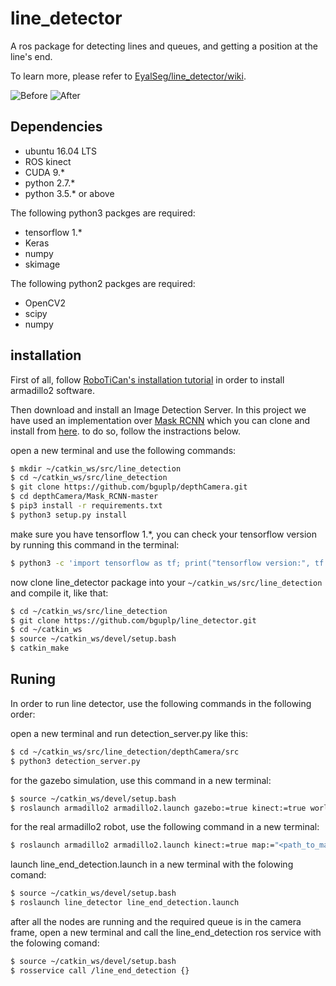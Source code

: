 # line_detector
A ros package for detecting lines and queues, and getting a position at the line's end.

To learn more, please refer to [EyalSeg/line_detector/wiki](https://github.com/EyalSeg/line_detector/wiki).


![Before ](https://user-images.githubusercontent.com/10437548/69551704-d1acba80-0fa5-11ea-925a-df94bf7a8c64.png)
![After ](https://user-images.githubusercontent.com/10437548/69559435-9ebcf380-0fb2-11ea-8f36-50b736af8c79.png)


## Dependencies
* ubuntu 16.04 LTS
* ROS kinect
* CUDA 9.*
* python 2.7.*
* python 3.5.* or above

The following python3 packges are required:
* tensorflow 1.*
* Keras
* numpy
* skimage

The following python2 packges are required:
* OpenCV2
* scipy
* numpy


## installation

First of all, follow [RoboTiCan's installation tutorial](http://wiki.ros.org/armadillo2/Tutorials/Installation) in order to install armadillo2 software.

Then download and install an Image Detection Server. In this project we have used an implementation over [Mask RCNN](https://github.com/matterport/Mask_RCNN) which you can clone and install from [here](https://github.com/bguplp/depthCamera). to do so, follow the instractions below.

open a new terminal and use the following commands:
```bash
$ mkdir ~/catkin_ws/src/line_detection
$ cd ~/catkin_ws/src/line_detection
$ git clone https://github.com/bguplp/depthCamera.git
$ cd depthCamera/Mask_RCNN-master
$ pip3 install -r requirements.txt
$ python3 setup.py install
```
make sure you have tensorflow 1.*, you can check your tensorflow version by running this command in the terminal:
```bash
$ python3 -c 'import tensorflow as tf; print("tensorflow version:", tf.VERSION)'
```
now clone line_detector package into your `~/catkin_ws/src/line_detection` and compile it, like that:
```bash
$ cd ~/catkin_ws/src/line_detection
$ git clone https://github.com/bguplp/line_detector.git
$ cd ~/catkin_ws
$ source ~/catkin_ws/devel/setup.bash
$ catkin_make
```


## Runing
In order to run line detector, use the following commands in the following order:

open a new terminal and run detection_server.py like this:
```bash
$ cd ~/catkin_ws/src/line_detection/depthCamera/src
$ python3 detection_server.py
```

for the gazebo simulation, use this command in a new terminal:
```bash
$ source ~/catkin_ws/devel/setup.bash
$ roslaunch armadillo2 armadillo2.launch gazebo:=true kinect:=true world_name:="`rospack find line_detector`/coffee_line.world" map:="`rospack find line_detector`/coffee_line.yaml" have_map:=true move_base:=true amcl:=true lidar:=true
```

for the real armadillo2 robot, use the following command in a new terminal:
```bash
$ roslaunch armadillo2 armadillo2.launch kinect:=true map:="<path_to_map>/<map_file_name.ymal>" have_map:=true move_base:=true amcl:=true lidar:=true
```

launch line_end_detection.launch in a new terminal with the folowing comand: 
```bash
$ source ~/catkin_ws/devel/setup.bash
$ roslaunch line_detector line_end_detection.launch
```

after all the nodes are running and the required queue is in the camera frame, open a new terminal and call the line_end_detection ros service with the folowing comand:
```bash
$ source ~/catkin_ws/devel/setup.bash
$ rosservice call /line_end_detection {}
```
